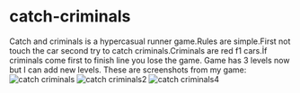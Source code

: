 # catch-criminals
Catch and criminals is a hypercasual runner game.Rules are simple.First not touch the car second try to catch criminals.Criminals are red f1 cars.İf criminals come first to finish line you lose the game.
Game has 3 levels now but I can add new levels.
These are screenshots from my game:
![catch criminals](https://user-images.githubusercontent.com/72476432/184245312-381223e6-fb3b-44d1-a4bd-76889bd8c9ff.jpeg)
![catch criminals2](https://user-images.githubusercontent.com/72476432/184245362-20110eaa-de7a-46a5-b71e-4fc7e7ba7301.jpeg)
![catch criminals4](https://user-images.githubusercontent.com/72476432/184245398-55224961-eda0-417a-ba0b-e40517421bad.jpeg)
